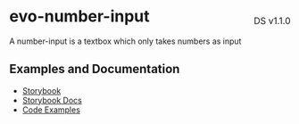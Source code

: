 <h1 style='display: flex; justify-content: space-between; align-items: center;'>
    <span>
        evo-number-input
    </span>
    <span style='font-weight: normal; font-size: medium; margin-bottom: -15px;'>
        DS v1.1.0
    </span>
</h1>

A number-input is a textbox which only takes numbers as input

## Examples and Documentation

- [Storybook](https://ebay.github.io/evo-web/?path=/story/form-input-evo-number-input)
- [Storybook Docs](https://ebay.github.io/evo-web/?path=/docs/form-input-evo-number-input)
- [Code Examples](https://github.com/eBay/evo-web/tree/master/packages/ebayui-core/src/components/evo-number-input/examples)
